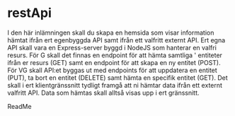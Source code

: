 # restApi
I den här inlämningen skall du skapa en hemsida som visar information hämtat ifrån ert egenbyggda API samt ifrån ett valfritt externt API.
Ert egna API skall vara en Express-server byggd i NodeJS som hanterar en valfri resurs. För G skall det finnas en endpoint för att hämta samtliga '
entiteter ifrån er resurs (GET) samt en endpoint för att skapa en ny entitet (POST). För VG skall API:et byggas ut med endpoints
för att uppdatera en entitet (PUT), ta bort en entitet (DELETE) samt hämta en specifik entitet (GET). Det skall i ert klientgränssnitt tydligt 
framgå att ni hämtar data ifrån ett externt valfritt API. Data som hämtas skall alltså visas upp i ert gränssnitt.


ReadMe
